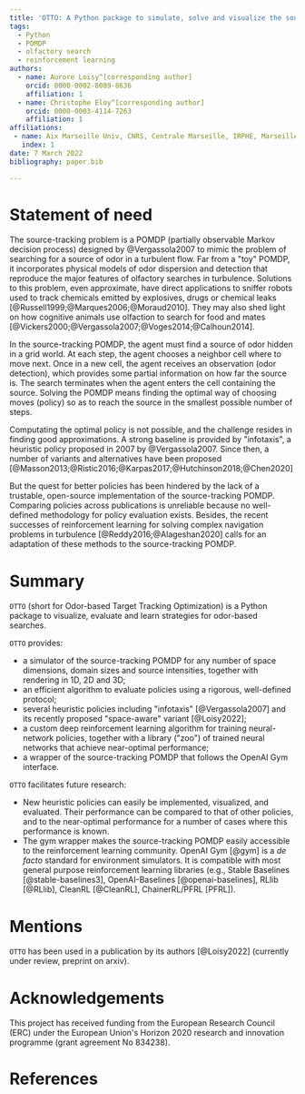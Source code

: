 ```yaml
---
title: 'OTTO: A Python package to simulate, solve and visualize the source-tracking POMDP'
tags:
  - Python
  - POMDP
  - olfactory search
  - reinforcement learning
authors:
  - name: Aurore Loisy^[corresponding author]
    orcid: 0000-0002-8089-8636
    affiliation: 1
  - name: Christophe Eloy^[corresponding author]
    orcid: 0000-0003-4114-7263
    affiliation: 1
affiliations:
 - name: Aix Marseille Univ, CNRS, Centrale Marseille, IRPHE, Marseille, France
   index: 1
date: 7 March 2022
bibliography: paper.bib

---
```


# Statement of need

The source-tracking problem is a POMDP (partially observable Markov decision process) designed by @Vergassola2007 to mimic the problem of searching for a source of odor in a turbulent flow. 
Far from a "toy" POMDP, it incorporates physical models of odor dispersion and detection that reproduce the major features of olfactory searches in turbulence. 
Solutions to this problem, even approximate, have direct applications to sniffer robots used to track chemicals emitted by explosives, drugs or chemical leaks [@Russell1999;@Marques2006;@Moraud2010]. 
They may also shed light on how cognitive animals use olfaction to search for food and mates [@Vickers2000;@Vergassola2007;@Voges2014;@Calhoun2014].

In the source-tracking POMDP, the agent must find a source of odor hidden in a grid world. 
At each step, the agent chooses a neighbor cell where to move next.
Once in a new cell, the agent receives an observation (odor detection), which provides some partial information on how far the source is. 
The search terminates when the agent enters the cell containing the source.
Solving the POMDP means finding the optimal way of choosing moves (policy) so as to reach the source in the smallest possible number of steps.

Computating the optimal policy is not possible, and the challenge resides in finding good approximations. A strong baseline is provided by "infotaxis", a heuristic policy proposed in 2007 by @Vergassola2007. 
Since then, a number of variants and alternatives have been proposed [@Masson2013;@Ristic2016;@Karpas2017;@Hutchinson2018;@Chen2020]

But the quest for better policies has been hindered by the lack of a trustable, open-source implementation of the source-tracking POMDP.
Comparing policies across publications is unreliable because no well-defined methodology for policy evaluation exists. 
Besides, the recent successes of reinforcement learning for solving complex navigation problems in turbulence [@Reddy2016;@Alageshan2020] calls for an adaptation of these methods to the source-tracking POMDP.


# Summary

`OTTO` (short for Odor-based Target Tracking Optimization) is a Python 
package to visualize, evaluate and learn strategies for odor-based searches.

`OTTO` provides:
  - a simulator of the source-tracking POMDP for any number of space dimensions, domain sizes and source intensities, together with rendering in 1D, 2D and 3D;
  - an efficient algorithm to evaluate policies using a rigorous, well-defined protocol;
  - several heuristic policies including "infotaxis" [@Vergassola2007] and its recently proposed "space-aware" variant [@Loisy2022];
  - a custom deep reinforcement learning algorithm for training neural-network policies, together with a library ("zoo") of trained neural networks that achieve near-optimal performance;
  - a wrapper of the source-tracking POMDP that follows the OpenAI Gym interface.

`OTTO` facilitates future research:
  - New heuristic policies can easily be implemented, visualized, and evaluated. Their performance can be compared to that of other policies, and to the near-optimal performance for a number of cases where this performance is known.
  - The gym wrapper makes the source-tracking POMDP easily accessible to the reinforcement learning community. OpenAI Gym [@gym] is a _de facto_ standard for environment simulators. It is compatible with most general purpose reinforcement learning libraries (e.g., Stable Baselines [@stable-baselines3], OpenAI-Baselines [@openai-baselines], RLlib [@RLlib], CleanRL [@CleanRL], ChainerRL/PFRL [PFRL]).


# Mentions

`OTTO` has been used in a publication by its authors [@Loisy2022] (currently under review, preprint on arxiv).

# Acknowledgements

This project has received funding from the European Research Council (ERC) under the European Union's Horizon 2020 research and innovation programme (grant agreement No 834238).

# References

